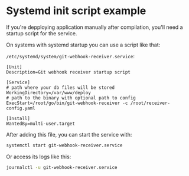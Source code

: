 # Systemd init script example

If you're depploying application manually after compilation, you'll need
a startup script for the service.

On systems with systemd startup you can use
a script like that:

`/etc/systemd/system/git-webhook-receiver.service`:

```
[Unit]
Description=Git webhook receiver startup script

[Service]
# path where your db files will be stored
WorkingDirectory=/var/www/deploy
# path to the binary with optional path to config
ExecStart=/root/go/bin/git-webhook-receiver -c /root/receiver-config.yaml

[Install]
WantedBy=multi-user.target
```

After adding this file, you can start the service with:

```sh
systemctl start git-webhook-receiver.service
```

Or access its logs like this:

```sh
journalctl -u git-webhook-receiver.service
```
